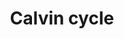 ---
annotations:
- id: PW:0000056
  parent: classic metabolic pathway
  type: Pathway Ontology
  value: photosynthesis pathway
authors:
- Anwesha
- Sbohler
- Mkutmon
- Egonw
description: This plant pathway represents the Calvin cycle (chloroplast). The primary
  site of CO2 fixation in C3 plants. CO2 is fixated onto ribulose-1,5-bishosphate
  to produce 3-phosphoglycerate. Part of the 3-phosphoglycerate is exported to the
  glycolysis (WP2862) while the rest is regenerated into ribulose-1,5-bisphosphate.
  The process uses NADPH and ATP that have been generated by the photosynthetic electon
  transport chain (WP2861).
last-edited: 2019-01-23
organisms:
- Populus trichocarpa
redirect_from:
- /index.php/Pathway:WP2860
- /instance/WP2860
revision: null
schema-jsonld:
- '@context': https://schema.org/
  '@id': https://wikipathways.github.io/pathways/WP2860.html
  '@type': Dataset
  creator:
    '@type': Organization
    name: WikiPathways
  description: This plant pathway represents the Calvin cycle (chloroplast). The primary
    site of CO2 fixation in C3 plants. CO2 is fixated onto ribulose-1,5-bishosphate
    to produce 3-phosphoglycerate. Part of the 3-phosphoglycerate is exported to the
    glycolysis (WP2862) while the rest is regenerated into ribulose-1,5-bisphosphate.
    The process uses NADPH and ATP that have been generated by the photosynthetic
    electon transport chain (WP2861).
  keywords:
  - 1,3-bisphosphoglycerate
  - 3-phosphoglycerate
  - ADP
  - ATP
  - NADP+
  - NADPH
  - RuBisCO
  - RuBisCO activase
  - RuBisCO subunit binding
  - aldolase
  - carbon dioxide
  - carbonic acid
  - carbonic anhydrase
  - dihydroxy-acetone phosphate
  - erythrose-4-phosphate
  - fructose-1,6-bisphosphatase
  - fructose-1,6-bisphosphate
  - fructose-6-phosphate
  - glyceraldehyde-3-phosphate
  - glyceraldehyde-3-phosphate dehydrogenase
  - phosphoglycerate kinase
  - phosphoribulokinase
  - ribose-5-phosphate
  - ribulose-1,5-bisphosphate
  - ribulose-5-phosphate
  - ribulose-5-phosphate epimerase
  - ribulose-5-phosphate-3-epimerase
  - sedoheptulose-1,7-bisphosphatase
  - sedoheptulose-1,7-bisphosphate
  - sedoheptulose-7-phosphate
  - transketolase
  - xylulose-5-phosphate
  license: CC0
  name: Calvin cycle
seo: CreativeWork
title: Calvin cycle
wpid: WP2860
---